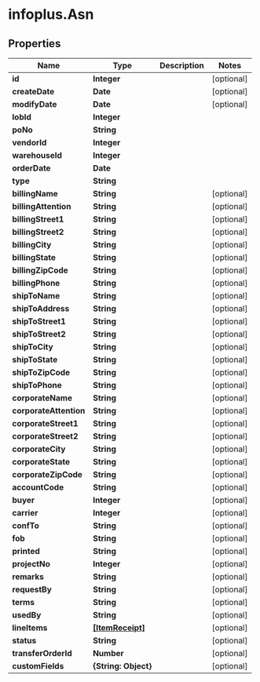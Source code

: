 # infoplus.Asn

## Properties
Name | Type | Description | Notes
------------ | ------------- | ------------- | -------------
**id** | **Integer** |  | [optional] 
**createDate** | **Date** |  | [optional] 
**modifyDate** | **Date** |  | [optional] 
**lobId** | **Integer** |  | 
**poNo** | **String** |  | 
**vendorId** | **Integer** |  | 
**warehouseId** | **Integer** |  | 
**orderDate** | **Date** |  | 
**type** | **String** |  | 
**billingName** | **String** |  | [optional] 
**billingAttention** | **String** |  | [optional] 
**billingStreet1** | **String** |  | [optional] 
**billingStreet2** | **String** |  | [optional] 
**billingCity** | **String** |  | [optional] 
**billingState** | **String** |  | [optional] 
**billingZipCode** | **String** |  | [optional] 
**billingPhone** | **String** |  | [optional] 
**shipToName** | **String** |  | [optional] 
**shipToAddress** | **String** |  | [optional] 
**shipToStreet1** | **String** |  | [optional] 
**shipToStreet2** | **String** |  | [optional] 
**shipToCity** | **String** |  | [optional] 
**shipToState** | **String** |  | [optional] 
**shipToZipCode** | **String** |  | [optional] 
**shipToPhone** | **String** |  | [optional] 
**corporateName** | **String** |  | [optional] 
**corporateAttention** | **String** |  | [optional] 
**corporateStreet1** | **String** |  | [optional] 
**corporateStreet2** | **String** |  | [optional] 
**corporateCity** | **String** |  | [optional] 
**corporateState** | **String** |  | [optional] 
**corporateZipCode** | **String** |  | [optional] 
**accountCode** | **String** |  | [optional] 
**buyer** | **Integer** |  | [optional] 
**carrier** | **Integer** |  | [optional] 
**confTo** | **String** |  | [optional] 
**fob** | **String** |  | [optional] 
**printed** | **String** |  | [optional] 
**projectNo** | **Integer** |  | [optional] 
**remarks** | **String** |  | [optional] 
**requestBy** | **String** |  | [optional] 
**terms** | **String** |  | [optional] 
**usedBy** | **String** |  | [optional] 
**lineItems** | [**[ItemReceipt]**](ItemReceipt.md) |  | [optional] 
**status** | **String** |  | [optional] 
**transferOrderId** | **Number** |  | [optional] 
**customFields** | **{String: Object}** |  | [optional] 



